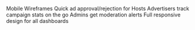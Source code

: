 Mobile Wireframes
Quick ad approval/rejection for Hosts
Advertisers track campaign stats on the go
Admins get moderation alerts
Full responsive design for all dashboards